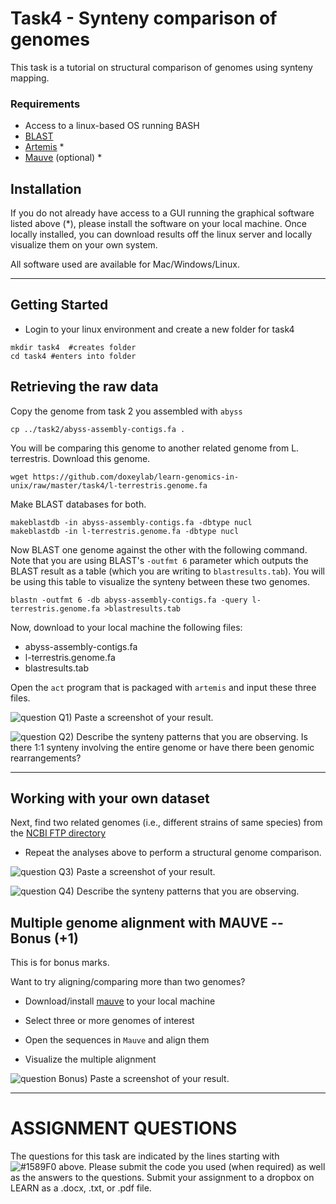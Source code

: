 # Task4 - Synteny comparison of genomes

This task is a tutorial on structural comparison of genomes using synteny mapping.

### Requirements

* Access to a linux-based OS running BASH
* [BLAST](http://blast.ncbi.nlm.nih.gov/)
* [Artemis](http://sanger-pathogens.github.io/Artemis/Artemis/) *
* [Mauve](http://darlinglab.org/mauve/download.html) (optional) *

## Installation

If you do not already have access to a GUI running the graphical software listed above (*), please install the software on your local machine. Once locally installed, you can download results off the linux server and locally visualize them on your own system.

All software used are available for Mac/Windows/Linux.

---

## Getting Started

* Login to your linux environment and create a new folder for task4

```
mkdir task4  #creates folder
cd task4 #enters into folder
```

## Retrieving the raw data

Copy the genome from task 2 you assembled with `abyss`

```
cp ../task2/abyss-assembly-contigs.fa . 
```

You will be comparing this genome to another related genome from L. terrestris. Download this genome.

```
wget https://github.com/doxeylab/learn-genomics-in-unix/raw/master/task4/l-terrestris.genome.fa
```

Make BLAST databases for both.

```
makeblastdb -in abyss-assembly-contigs.fa -dbtype nucl
makeblastdb -in l-terrestris.genome.fa -dbtype nucl
```

Now BLAST one genome against the other with the following command. Note that you are using BLAST's `-outfmt 6` parameter which outputs the BLAST result as a table (which you are writing to `blastresults.tab`). You will be using this table to visualize the synteny between these two genomes.

```
blastn -outfmt 6 -db abyss-assembly-contigs.fa -query l-terrestris.genome.fa >blastresults.tab
```

Now, download to your local machine the following files:

* abyss-assembly-contigs.fa
* l-terrestris.genome.fa
* blastresults.tab

Open the `act` program that is packaged with `artemis` and input these three files.

![question](https://github.com/doxeylab/learn-genomics-in-unix/blob/master/questionbox.png) Q1) Paste a screenshot of your result.

![question](https://github.com/doxeylab/learn-genomics-in-unix/blob/master/questionbox.png) Q2) Describe the synteny patterns that you are observing. Is there 1:1 synteny involving the entire genome or have there been genomic rearrangements?

---

## Working with your own dataset

Next, find two related genomes (i.e., different strains of same species)  from the [NCBI FTP directory](ftp://ftp.ncbi.nlm.nih.gov/genomes/archive/old_genbank/Bacteria/)

* Repeat the analyses above to perform a structural genome comparison.

![question](https://github.com/doxeylab/learn-genomics-in-unix/blob/master/questionbox.png) Q3) Paste a screenshot of your result.

![question](https://github.com/doxeylab/learn-genomics-in-unix/blob/master/questionbox.png) Q4) Describe the synteny patterns that you are observing.


## Multiple genome alignment with MAUVE -- Bonus (+1)

This is for bonus marks.

Want to try aligning/comparing more than two genomes? 

* Download/install [mauve](http://darlinglab.org/mauve/download.html) to your local machine

* Select three or more genomes of interest

* Open the sequences in `Mauve` and align them

* Visualize the multiple alignment

![question](https://github.com/doxeylab/learn-genomics-in-unix/blob/master/questionbox.png) Bonus) Paste a screenshot of your result.


---


# ASSIGNMENT QUESTIONS

The questions for this task are indicated by the lines starting with ![#1589F0](https://placehold.it/15/1589F0/000000?text=+) above.
Please submit the code you used (when required) as well as the answers to the questions. Submit your assignment to a dropbox on LEARN as a .docx, .txt, or .pdf file.









